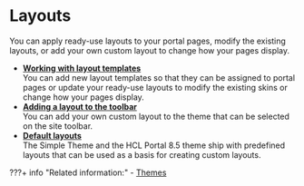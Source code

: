 # Layouts

You can apply ready-use layouts to your portal pages, modify the existing layouts, or add your own custom layout to change how your pages display.

-   **[Working with layout templates](themeopt_cust_layouttemp.md)**  
You can add new layout templates so that they can be assigned to portal pages or update your ready-use layouts to modify the existing skins or change how your pages display.
-   **[Adding a layout to the toolbar](themeopt_cust_scopelay.md)**  
You can add your own custom layout to the theme that can be selected on the site toolbar.
-   **[Default layouts](themeopt_cust_layoutdefault.md)**  
The Simple Theme and the HCL Portal 8.5 theme ship with predefined layouts that can be used as a basis for creating custom layouts.


???+ info "Related information:"
    - [Themes](../../../../deployment/manage/migrate/planning_migration/mig_plan_expectations/mig_plan_expect_themes.md)

